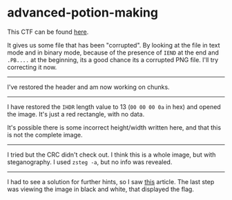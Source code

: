 # advanced-potion-making

This CTF can be found [here](https://play.picoctf.org/practice/challenge/205?category=4&page=1&solved=1).

It gives us some file that has been "corrupted". By looking at the file in text mode and in binary mode, because of the presence of `IEND` at the end and `.PB....` at the beginning, its a good chance its a corrupted PNG file. I'll try correcting it now.

---

I've restored the header and am now working on chunks.

---

I have restored the `IHDR` length value to 13 (`00 00 00 0a` in hex) and opened the image. It's just a red rectangle, with no data.

It's possible there is some incorrect height/width written here, and that this is not the complete image.

---

I tried but the CRC didn't check out. I think this is a whole image, but with steganography. I used `zsteg -a`, but no info was revealed.

---

I had to see a solution for further hints, so I saw [this](https://medium.com/@matus.vaclav1/picoctf-advanced-potion-making-eff6b4ebbdcf) article. The last step was viewing the image in black and white, that displayed the flag.
